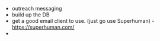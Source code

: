 - outreach messaging
- build up the DB
- get a good email client to use. (just go use Superhuman) - https://superhuman.com/
- 
